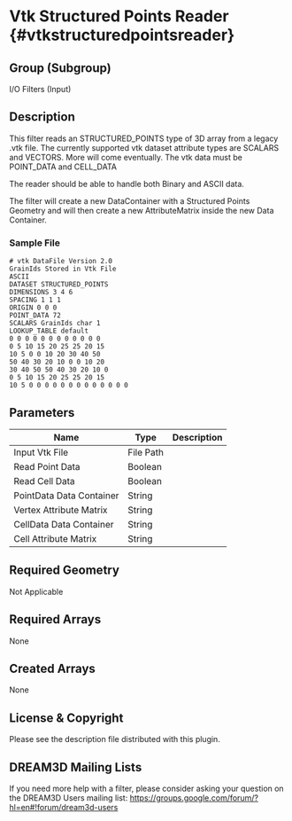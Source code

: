 Vtk Structured Points Reader  {#vtkstructuredpointsreader}
======

## Group (Subgroup) ##
I/O Filters (Input)

## Description ##

This filter reads an STRUCTURED_POINTS type of 3D array from a legacy .vtk file. The
currently supported vtk dataset attribute types are SCALARS and VECTORS. More will
come eventually. The vtk data must be POINT_DATA and CELL_DATA

The reader should be able to handle both Binary and ASCII data.

The filter will create a new DataContainer with a Structured Points Geometry and will
then create a new AttributeMatrix inside the new Data Container.

### Sample File ###

    # vtk DataFile Version 2.0
    GrainIds Stored in Vtk File
    ASCII
    DATASET STRUCTURED_POINTS
    DIMENSIONS 3 4 6
    SPACING 1 1 1
    ORIGIN 0 0 0
    POINT_DATA 72
    SCALARS GrainIds char 1
    LOOKUP_TABLE default
    0 0 0 0 0 0 0 0 0 0 0 0
    0 5 10 15 20 25 25 20 15
    10 5 0 0 10 20 30 40 50
    50 40 30 20 10 0 0 10 20
    30 40 50 50 40 30 20 10 0
    0 5 10 15 20 25 25 20 15
    10 5 0 0 0 0 0 0 0 0 0 0 0 0 0


## Parameters ##

| Name | Type | Description |
|------|------|-------------|
| Input Vtk File | File Path | |
| Read Point Data | Boolean | |
| Read Cell Data | Boolean |  |
| PointData Data Container | String | |
| Vertex Attribute Matrix | String | |
| CellData Data Container | String | |
| Cell Attribute Matrix | String | |


## Required Geometry ##
Not Applicable

## Required Arrays ##
None


## Created Arrays ##
None


## License & Copyright ##

Please see the description file distributed with this plugin.

## DREAM3D Mailing Lists ##

If you need more help with a filter, please consider asking your question on the DREAM3D Users mailing list:
https://groups.google.com/forum/?hl=en#!forum/dream3d-users


